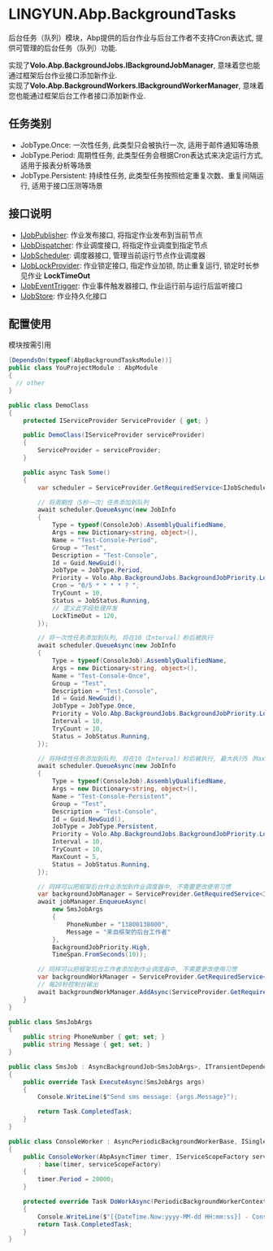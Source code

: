 # LINGYUN.Abp.BackgroundTasks

后台任务（队列）模块，Abp提供的后台作业与后台工作者不支持Cron表达式, 提供可管理的后台任务（队列）功能. 

实现了**Volo.Abp.BackgroundJobs.IBackgroundJobManager**, 意味着您也能通过框架后台作业接口添加新作业.  
实现了**Volo.Abp.BackgroundWorkers.IBackgroundWorkerManager**, 意味着您也能通过框架后台工作者接口添加新作业.  

## 任务类别  

* JobType.Once:         一次性任务, 此类型只会被执行一次, 适用于邮件通知等场景  
* JobType.Period:       周期性任务, 此类型任务会根据Cron表达式来决定运行方式, 适用于报表分析等场景  
* JobType.Persistent:   持续性任务, 此类型任务按照给定重复次数、重复间隔运行, 适用于接口压测等场景  

## 接口说明

* [IJobPublisher](/LINGYUN/Abp/BackgroundTasks/IJobPublisher.cs): 作业发布接口, 将指定作业发布到当前节点  
* [IJobDispatcher](/LINGYUN/Abp/BackgroundTasks/IJobDispatcher.cs): 作业调度接口, 将指定作业调度到指定节点  
* [IJobScheduler](/LINGYUN/Abp/BackgroundTasks/IJobScheduler.cs): 调度器接口, 管理当前运行节点作业调度器  
* [IJobLockProvider](/LINGYUN/Abp/BackgroundTasks/IJobLockProvider.cs): 作业锁定接口, 指定作业加锁, 防止重复运行, 锁定时长参见作业 **LockTimeOut**  
* [IJobEventTrigger](/LINGYUN/Abp/BackgroundTasks/IJobEventTrigger.cs): 作业事件触发器接口, 作业运行前与运行后监听接口  
* [IJobStore](/LINGYUN/Abp/BackgroundTasks/IJobStore.cs): 作业持久化接口  

## 配置使用

模块按需引用

```csharp
[DependsOn(typeof(AbpBackgroundTasksModule))]
public class YouProjectModule : AbpModule
{
  // other
}
```

```csharp
public class DemoClass
{
    protected IServiceProvider ServiceProvider { get; }

    public DemoClass(IServiceProvider serviceProvider)
    {
        ServiceProvider = serviceProvider;
    }

    public async Task Some()
    {
        var scheduler = ServiceProvider.GetRequiredService<IJobScheduler>();

        // 将周期性（5秒一次）任务添加到队列
        await scheduler.QueueAsync(new JobInfo
        {
            Type = typeof(ConsoleJob).AssemblyQualifiedName,
            Args = new Dictionary<string, object>(),
            Name = "Test-Console-Period",
            Group = "Test",
            Description = "Test-Console",
            Id = Guid.NewGuid(),
            JobType = JobType.Period,
            Priority = Volo.Abp.BackgroundJobs.BackgroundJobPriority.Low,
            Cron = "0/5 * * * * ? ",
            TryCount = 10,
            Status = JobStatus.Running,
            // 定义此字段处理并发
            LockTimeOut = 120,
        });

        // 将一次性任务添加到队列, 将在10（Interval）秒后被执行
        await scheduler.QueueAsync(new JobInfo
        {
            Type = typeof(ConsoleJob).AssemblyQualifiedName,
            Args = new Dictionary<string, object>(),
            Name = "Test-Console-Once",
            Group = "Test",
            Description = "Test-Console",
            Id = Guid.NewGuid(),
            JobType = JobType.Once,
            Priority = Volo.Abp.BackgroundJobs.BackgroundJobPriority.Low,
            Interval = 10,
            TryCount = 10,
            Status = JobStatus.Running,
        });

        // 将持续性任务添加到队列, 将在10（Interval）秒后被执行, 最大执行5（MaxCount）次
        await scheduler.QueueAsync(new JobInfo
        {
            Type = typeof(ConsoleJob).AssemblyQualifiedName,
            Args = new Dictionary<string, object>(),
            Name = "Test-Console-Persistent",
            Group = "Test",
            Description = "Test-Console",
            Id = Guid.NewGuid(),
            JobType = JobType.Persistent,
            Priority = Volo.Abp.BackgroundJobs.BackgroundJobPriority.Low,
            Interval = 10,
            TryCount = 10,
            MaxCount = 5,
            Status = JobStatus.Running,
        });

        // 同样可以把框架后台作业添加到作业调度器中, 不需要更改使用习惯
        var backgroundJobManager = ServiceProvider.GetRequiredService<IBackgroundJobManager>();
        await jobManager.EnqueueAsync(
            new SmsJobArgs
            {
                PhoneNumber = "13800138000",
                Message = "来自框架的后台工作者"
            },
            BackgroundJobPriority.High,
            TimeSpan.FromSeconds(10));

        // 同样可以把框架后台工作者添加到作业调度器中, 不需要更改使用习惯
        var backgroundWorkManager = ServiceProvider.GetRequiredService<IBackgroundWorkerManager>();
        // 每20秒控制台输出
        await backgroundWorkManager.AddAsync(ServiceProvider.GetRequiredService<ConsoleWorker>());
    }
}

public class SmsJobArgs
{
    public string PhoneNumber { get; set; }
    public string Message { get; set; }
}

public class SmsJob : AsyncBackgroundJob<SmsJobArgs>, ITransientDependency
{
    public override Task ExecuteAsync(SmsJobArgs args)
    {
        Console.WriteLine($"Send sms message: {args.Message}");

        return Task.CompletedTask;
    }
}

public class ConsoleWorker : AsyncPeriodicBackgroundWorkerBase, ISingletonDependency
{
    public ConsoleWorker(AbpAsyncTimer timer, IServiceScopeFactory serviceScopeFactory)
        : base(timer, serviceScopeFactory)
    {
        timer.Period = 20000;
    }

    protected override Task DoWorkAsync(PeriodicBackgroundWorkerContext workerContext)
    {
        Console.WriteLine($"[{DateTime.Now:yyyy-MM-dd HH:mm:ss}] - ConsoleWorker Do Wrok.");
        return Task.CompletedTask;
    }
}
```
